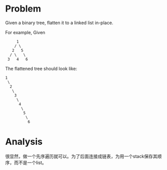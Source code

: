 # Problem

Given a binary tree, flatten it to a linked list in-place.

For example,
Given
```
     1
    / \
   2   5
  / \   \
 3   4   6
```
The flattened tree should look like:
```
1
 \
  2
   \
    3
     \
      4
       \
        5
         \
          6
```

# Analysis

很显然，做一个先序遍历就可以。为了后面连接成链表，为用一个stack保存其顺序，而不是一个list。